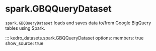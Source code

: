 # spark.GBQQueryDataset

`spark.GBQQueryDataset` loads and saves data to/from Google BigQuery tables using Spark.

::: kedro_datasets.spark.GBQQueryDataset
    options:
        members: true
        show_source: true
